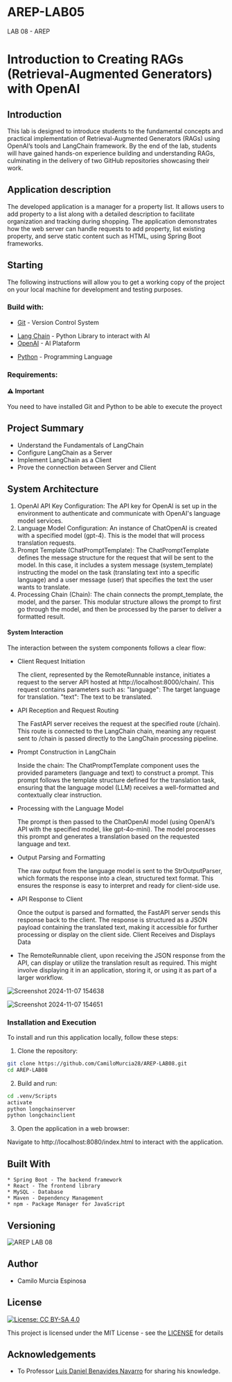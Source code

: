 # AREP-LAB05
LAB 08 - AREP

# Introduction to Creating RAGs (Retrieval-Augmented Generators) with OpenAI

## Introduction

This lab is designed to introduce students to the fundamental concepts and practical implementation of Retrieval-Augmented Generators (RAGs) using OpenAI’s tools and LangChain framework. By the end of the lab, students will have gained hands-on experience building and understanding RAGs, culminating in the delivery of two GitHub repositories showcasing their work.

## Application description

The developed application is a manager for a property list. It allows users to add property to a list along with a detailed description to facilitate organization and tracking during shopping. The application demonstrates how the web server can handle requests to add property, list existing property, and serve static content such as HTML, using Spring Boot frameworks.

## Starting

The following instructions will allow you to get a working copy of the project on your local machine for development and testing purposes.

### Build with:
    
* [Git](https://git-scm.com) - Version Control System
- [Lang Chain](https://python.langchain.com/docs/get_started/introduction) - Python Library to interact with AI
- [OpenAI](https://openai.com/) - AI Plataform
* [Python](https://www.python.org/) - Programming Language

### Requirements:

#### ⚠️ Important

You need to have installed Git and Python to be able to execute the proyect

## Project Summary

* Understand the Fundamentals of LangChain
* Configure LangChain as a Server
* Implement LangChain as a Client
* Prove the connection between Server and Client

## System Architecture

1. OpenAI API Key Configuration: The API key for OpenAI is set up in the environment to authenticate and communicate with OpenAI's language model services.
2. Language Model Configuration: An instance of ChatOpenAI is created with a specified model (gpt-4). This is the model that will process translation requests.
3. Prompt Template (ChatPromptTemplate): The ChatPromptTemplate defines the message structure for the request that will be sent to the model. In this case, it includes a system message (system_template) instructing the model on the task (translating text into a specific language) and a user message (user) that specifies the text the user wants to translate.
4. Processing Chain (Chain): The chain connects the prompt_template, the model, and the parser. This modular structure allows the prompt to first go through the model, and then be processed by the parser to deliver a formatted result.

#### System Interaction
The interaction between the system components follows a clear flow:

* Client Request Initiation

    The client, represented by the RemoteRunnable instance, initiates a request to the server API hosted at http://localhost:8000/chain/. This request contains parameters such as:
    "language": The target language for translation.
    "text": The text to be translated.
    
* API Reception and Request Routing

    The FastAPI server receives the request at the specified route (/chain). This route is connected to the LangChain chain, meaning any request sent to /chain is passed directly to the LangChain processing pipeline.
    
* Prompt Construction in LangChain

    Inside the chain: The ChatPromptTemplate component uses the provided parameters (language and text) to construct a prompt. This prompt follows the template structure defined for the translation task, ensuring that the language model (LLM) receives a well-formatted and contextually clear instruction.
    
* Processing with the Language Model

    The prompt is then passed to the ChatOpenAI model (using OpenAI’s API with the specified model, like gpt-4o-mini). The model processes this prompt and generates a translation based on the requested language and text.
* Output Parsing and Formatting

    The raw output from the language model is sent to the StrOutputParser, which formats the response into a clean, structured text format. This ensures the response is easy to interpret and ready for client-side use.
* API Response to Client

    Once the output is parsed and formatted, the FastAPI server sends this response back to the client. The response is structured as a JSON payload containing the translated text, making it accessible for further processing or display on the client side.
    Client Receives and Displays Data

* The RemoteRunnable client, upon receiving the JSON response from the API, can display or utilize the translation result as required. This might involve displaying it in an application, storing it, or using it as part of a larger workflow.

![Screenshot 2024-11-07 154638](https://github.com/user-attachments/assets/5a4481d4-8b03-42d2-9a07-656eda6681a2)


![Screenshot 2024-11-07 154651](https://github.com/user-attachments/assets/5cdb6b4b-fe86-4d17-9044-b1ec1be2046e)



### Installation and Execution

To install and run this application locally, follow these steps:

1. Clone the repository:

```bash
git clone https://github.com/CamiloMurcia28/AREP-LAB08.git
cd AREP-LAB08
```

2. Build and run:

```bash
cd .venv/Scripts
activate
python longchainserver
python longchainclient
```

3. Open the application in a web browser:

Navigate to http://localhost:8080/index.html to interact with the application.

## Built With
    * Spring Boot - The backend framework
    * React - The frontend library
    * MySQL - Database
    * Maven - Dependency Management
    * npm - Package Manager for JavaScript

## Versioning

![AREP LAB 08](https://img.shields.io/badge/AREP_LAB_08-v1.0.0-blue)

## Author

- Camilo Murcia Espinosa

## License

[![License: CC BY-SA 4.0](https://licensebuttons.net/l/by-sa/4.0/88x31.png)](https://creativecommons.org/licenses/by-sa/4.0/deed.es)

This project is licensed under the MIT License - see the [LICENSE](LICENSE) for details

## Acknowledgements

- To Professor [Luis Daniel Benavides Navarro](https://ldbn.is.escuelaing.edu.co) for sharing his knowledge.


